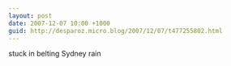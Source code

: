 ```yaml
---
layout: post
date: 2007-12-07 10:00 +1000
guid: http://desparoz.micro.blog/2007/12/07/t477255802.html
---
```

stuck in belting Sydney rain
